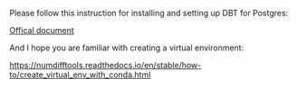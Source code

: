 
Please follow this instruction for installing and setting up DBT for Postgres:

[Offical document](https://docs.getdbt.com/docs/core/connect-data-platform/postgres-setup)

And I hope you are familiar with creating a virtual environment:

https://numdifftools.readthedocs.io/en/stable/how-to/create_virtual_env_with_conda.html
